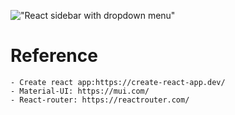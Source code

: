 !["React sidebar with dropdown menu"](https://user-images.githubusercontent.com/67447840/200093301-c5560000-3d09-4f21-b94d-50d2071d09dd.png "React sidebar with dropdown menu")


# Reference

    - Create react app:https://create-react-app.dev/
    - Material-UI: https://mui.com/
    - React-router: https://reactrouter.com/
